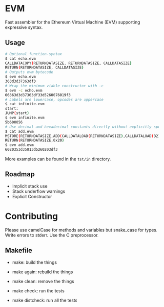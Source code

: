 EVM
========
Fast assembler for the Ethereum Virtual Machine (EVM) supporting expressive syntax.

## Usage
```sh
# Optional function-syntax
$ cat echo.evm
CALLDATACOPY(RETURNDATASIZE, RETURNDATASIZE, CALLDATASIZE)
RETURN(RETURNDATASIZE, CALLDATASIZE)
# Outputs evm bytecode
$ evm echo.evm
363d3d37363df3
# Wrap the minimum viable constructor with -c
$ evm -c echo.evm
66363d3d37363df33d5260076019f3
# Labels are lowercase, opcodes are uppercase
$ cat infinite.evm
start:
JUMP(start)
$ evm infinite.evm
5b600056
# Use decimal and hexadecimal constants directly without explicitly specifying PUSHx width
$ cat add.evm
MSTORE(RETURNDATASIZE,ADD(CALLDATALOAD(RETURNDATASIZE),CALLDATALOAD(32)))
RETURN(RETURNDATASIZE,0x20)
$ evm add.evm
6020353d35013d5260203df3
```

More examples can be found in the `tst/in` directory.

## Roadmap
* Implicit stack use
* Stack underflow warnings
* Explicit Constructor

# Contributing
Please use camelCase for methods and variables but snake\_case for types.
Write errors to stderr.
Use the C preprocessor.

## Makefile

- make: build the things

- make again: rebuild the things

- make clean: remove the things

- make check: run the tests

- make distcheck: run all the tests
